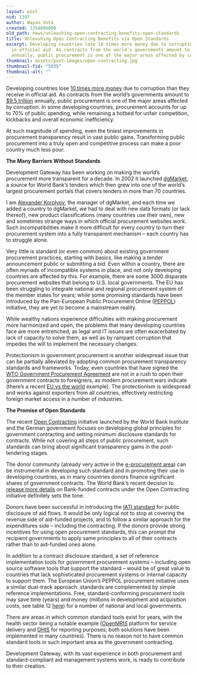 ```yaml
---
layout: post
nid: 1397
author: Wayan Vota
created: 1354806000
old_path: news/unleashing-open-contracting-benefits-open-standards
title: Unleashing Open Contracting Benefits via Open Standards
excerpt: Developing countries lose 10 times more money due to corruption than they receive
  in official aid. As contracts from the world’s governments amount to $9.5 trillion
  annually, public procurement is one of the major areas affected by corruption.
thumbnail: assets/post-images/open-contracting.jpg
thumbnail-fid: "5935"
thumbnail-alt: ""
---
```


Developing countries lose [10 times more money](http://www.undp.org/content/undp/en/home/presscenter/articles/2012/11/05/un-and-government-specialists-discuss-global-anticorruption-efforts-in-brazil/) due to corruption than they receive in official aid. As contracts from the world’s governments amount to [$9.5 trillion](http://www.open-contracting.org/sunshine_behind_closed_doors) annually, public procurement is one of the major areas affected by corruption. In some developing countries, procurement accounts for up to 70% of public spending, while remaining a hotbed for unfair competition, kickbacks and overall economic inefficiency.

At such magnitude of spending, even the tiniest improvements in procurement transparency result in vast public gains. Transforming public procurement into a truly open and competitive process can make a poor country much less poor.

**The Many Barriers Without Standards**

Development Gateway has been working on making the world’s procurement more transparent for a decade. In 2002 it launched [dgMarket](http://www.dgmarket.com/), a source for World Bank’s tenders which then grew into one of the world’s largest procurement portals that covers tenders in more than 70 countries.

I am [Alexander Korolyov](http://www.linkedin.com/in/alexanderkorolyov), the manager of dgMarket, and each time we added a country to dgMarket, we had to deal with new data formats (or lack thereof), new product classifications (many countries use their own), new and sometimes strange ways in which official procurement websites work. Such incompatibilities make it more difficult for every country to turn their procurement system into a fully transparent mechanism – each country has to struggle alone.

Very little is standard (or even common) about existing government procurement practices, starting with basics, like making a tender announcement public or submitting a bid. Even within a country, there are often myriads of incompatible systems in place, and not only developing countries are affected by this. For example, there are some 3000 disparate procurement websites that belong to U.S. local governments. The EU has been struggling to integrate national and regional procurement system of the member states for years; while some promising standards have been introduced by the Pan-European Public Procurement Online ([PEPPOL](http://www.peppol.eu/about_peppol)) initiative, they are yet to become a mainstream reality.

While wealthy nations experience difficulties with making procurement more harmonized and open, the problems that many developing countries face are more entrenched, as legal and IT issues are often exacerbated by lack of capacity to solve them, as well as by rampant corruption that impedes the will to implement the necessary changes.

Protectionism in government procurement is another widespread issue that can be partially alleviated by adopting common procurement transparency standards and frameworks. Today, even countries that have signed the [WTO Government Procurement Agreement](http://www.wto.org/english/tratop_e/gproc_e/gp_gpa_e.htm) are not in a rush to open their government contracts to foreigners, as modern procurement wars indicate (there’s a recent [EU vs the world](http://euobserver.com/news/115658) example). The protectionism is widespread and works against exporters from all countries, effectively restricting foreign market access in a number of industries.

**The Promise of Open Standards**

The recent [Open Contracting](http://www.open-contracting.org) initiative launched by the World Bank Institute and the German government focuses on developing global principles for government contracting and setting minimum disclosure standards for contracts. While not covering all steps of public procurement, such standards can bring about significant transparency gains in the post-tendering stages.

The donor community (already very active in the [e-procurement area](http://unpan1.un.org/intradoc/groups/public/documents/un/unpan047627.pdf)) can be instrumental in developing such standard and in promoting their use in developing countries, as in many countries donors finance significant shares of government contracts. The World Bank’s recent decision to [release more details](http://www.guardian.co.uk/global-development/2012/oct/26/world-bank-contracts-online-transparency?newsfeed=true) on Bank-funded contracts under the Open Contracting initiative definitely sets the tone.

Donors have been successful in introducing the [IATI standard](http://open.aiddata.org/content/index/IATI) for public disclosure of aid flows. It would be only logical not to stop at covering the revenue side of aid-funded projects, and to follow a similar approach for the expenditures side – including the contracting. If the donors provide strong incentives for using open procurement standards, this can prompt the recipient governments to apply same principles to all of their contracts rather than to aid-funded ones alone.

In addition to a contract disclosure standard, a set of reference implementation tools for government procurement systems – including open source software tools that support the standard – would be of great value to countries that lack sophisticated procurement systems or internal capacity to support them. The European Union’s PEPPOL procurement initiative uses a similar dual-track approach: standards are complemented by simple reference implementations. Free, standard-conforming procurement tools may save time (years) and money (millions in development and acquisition costs, see table 12 [here](http://ec.europa.eu/internal_market/publicprocurement/docs/eprocurement/mdb_egp_survey_en.pdf)) for a number of national and local governments.

There are areas in which common standard tools exist for years, with the health sector being a notable example ([OpenMRIS](http://openmrs.org/) platform for service delivery and [DHIS](http://dhis2.org/) for reporting purposes; both solutions have been implemented in many countries). There is no reason not to have common standard tools in such important area as the government contracting.

Development Gateway, with its vast experience in both procurement and standard-compliant aid management systems work, is ready to contribute to their creation.
